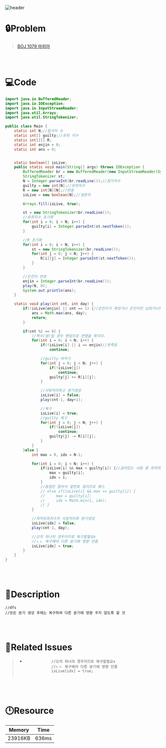 ![header](https://capsule-render.vercel.app/api?type=waving&height=200&color=0:B2EㄹFF,100:A1AAF9&text=BOJ%201079&fontColor=000000&fontAlign=80&fontAlignY=35&fontSize=50)

# **🔒Problem**

> [BOJ 1079 마피아](https://www.acmicpc.net/problem/1079)

<br>
<br>

# **💻Code**

```java
import java.io.BufferedReader;
import java.io.IOException;
import java.io.InputStreamReader;
import java.util.Arrays;
import java.util.StringTokenizer;

public class Main {
    static int N;//참가자 수
    static int[] guilty;//유죄 지수
    static int[][] R;
    static int enjin = 0;
    static int ans = 0;


    static boolean[] isLive;
    public static void main(String[] args) throws IOException {
        BufferedReader br = new BufferedReader(new InputStreamReader(System.in));
        StringTokenizer st;
        N = Integer.parseInt(br.readLine());//참가자수
        guilty = new int[N];//유죄지수
        R = new int[N][N];//반응
        isLive = new boolean[N];//생존자

        Arrays.fill(isLive, true);

        st = new StringTokenizer(br.readLine());
        //유죄지수 초기화
        for(int i = 0; i < N; i++) {
            guilty[i] = Integer.parseInt(st.nextToken());
        }

        //R 초기화
        for(int i = 0; i < N; i++) {
            st = new StringTokenizer(br.readLine());
            for(int j = 0; j < N; j++) {
                R[i][j] = Integer.parseInt(st.nextToken());
            }
        }

        //은진이 번호
        enjin = Integer.parseInt(br.readLine());
        play(N, 0);
        System.out.println(ans);
    }

    static void play(int cnt, int day) {
        if(!isLive[enjin] || cnt == 1) {//은진이가 죽었거나 은진이만 남았거나??
            ans = Math.max(ans, day);
            return;
        }

        if(cnt %2 == 0) {
            //짝수(밤)일 경우 랜덤으로 한명을 죽이다.
            for(int i = 0; i < N; i++) {
                if(!isLive[i] || i == enjin)//못죽임
                    continue;

                //guilty 바꾸기
                for(int j = 0; j < N; j++) {
                    if(!isLive[j])
                        continue;
                    guilty[j] += R[i][j];
                }

                //사망처리하고 분기생성
                isLive[i] = false;
                play(cnt-1, day+1);

                //복구
                isLive[i] = true;
                //guilty 복구
                for(int j = 0; j < N; j++) {
                    if(!isLive[j])
                        continue;
                    guilty[j] -= R[i][j];
                }
            }
        }else {
            int max = 0, idx = N-1;

            for(int i = 0; i < N; i++) {
                if(isLive[i] && max < guilty[i]) {//살아있는 사람 중 최악의 유조ㅣ지수
                    max = guilty[i];
                    idx = i;
                }
                //동점은 알아서 앞번호 걸리므로 패스
                // else if(isLive[i] && max == guilty[i]) {
                //     max = guilty[i];
                //     idx = Math.min(i, idx);
                // }
            }

            //최악유죄지수자 사망처리후 분기생성
            isLive[idx] = false;
            play(cnt-1, day);

            //오직 하나의 경우이므로 복구할필요x
            //ㄴㄴ 복구해야 다른 분기에 영향 안줌
            isLive[idx] = true;
        }
    }
}
```

<br>
<br>

# 🔑Description

```
//dfs
//모든 분기 생성 후에는 복구하여 다른 분기에 영향 주지 않도록 할 것
```

<br>
<br>

# **📑Related Issues**

> * ```
>               //오직 하나의 경우이므로 복구할필요x
>               //ㄴㄴ 복구해야 다른 분기에 영향 안줌
>               isLive[idx] = true;
>           
>   ```
>
>   

<br>
<br>

# **🕛Resource**

| Memory  | Time  |
| ------- | ----- |
| 23916KB | 636ms |
